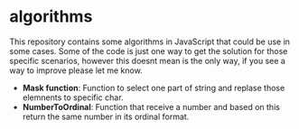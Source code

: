 # algorithms

This repository contains some algorithms in JavaScript that could be use in some cases.
Some of the code is just one way to get the solution for those specific scenarios, however this doesnt mean is the only way, if you see a way to improve please let me know.

- **Mask function**: Function to select one part of string and replase those elemnents to specific char.
- **NumberToOrdinal**: Function that receive a number and based on this return the same number in its ordinal format.
